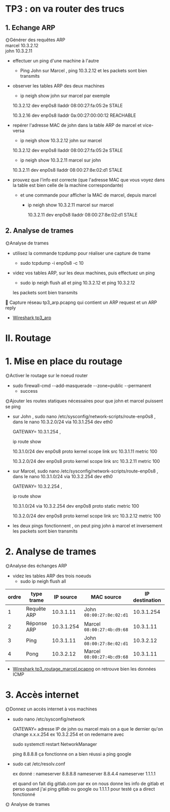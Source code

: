 # TP3 : on va router des trucs

## 1. Echange ARP
🌞Générer des requêtes ARP
<br>marcel 10.3.2.12
<br>john 10.3.2.11
- effectuer un ping d'une machine à l'autre
    - Ping John sur Marcel , ping 10.3.2.12 et les packets sont bien transmits
- observer les tables ARP des deux machines
    - ip neigh show john sur marcel par exemple

    10.3.2.12 dev enp0s8 lladdr 08:00:27:fa:05:2e STALE

    10.3.2.16 dev enp0s8 lladdr 0a:00:27:00:00:12 REACHABLE

- repérer l'adresse MAC de john dans la table ARP de marcel et vice-versa

    - ip neigh show 10.3.2.12 john sur marcel

    10.3.2.12 dev enp0s8 lladdr 08:00:27:fa:05:2e STALE

    - ip neigh show 10.3.2.11 marcel sur john

    10.3.2.11 dev enp0s8 lladdr 08:00:27:8e:02:d1 STALE 

- prouvez que l'info est correcte (que l'adresse MAC que vous voyez dans la table est bien celle de la machine correspondante)
    - et une commande pour afficher la MAC de marcel, depuis marcel

        - ip neigh show 10.3.2.11 marcel sur marcel

            10.3.2.11 dev enp0s8 lladdr 08:00:27:8e:02:d1 STALE

## 2. Analyse de trames

🌞Analyse de trames

- utilisez la commande tcpdump pour réaliser une capture de trame
    -  sudo tcpdump -i enp0s8 -c 10
- videz vos tables ARP, sur les deux machines, puis effectuez un ping
    - sudo ip neigh flush all et ping 10.3.2.12 et ping 10.3.2.12
    
    les packets sont bien transmits 

🦈 Capture réseau tp3_arp.pcapng qui contient un ARP request et un ARP reply

- [Wireshark tp3_arp](./tp3_arp.pcapng.pcap)

# II. Routage

# 1. Mise en place du routage

🌞Activer le routage sur le noeud router
- sudo firewall-cmd --add-masquerade --zone=public --permanent
    - success

🌞Ajouter les routes statiques nécessaires pour que john et marcel puissent se ping

-  sur John , sudo nano /etc/sysconfig/network-scripts/route-enp0s8 , dans le nano 10.3.2.0/24 via 10.3.1.254 dev eth0
    
    GATEWAY= 10.3.1.254
,     
    
    ip route show

    10.3.1.0/24 dev enp0s8 proto kernel scope link src 10.3.1.11 metric 100

    10.3.2.0/24 dev enp0s8 proto kernel scope link src 10.3.2.11 metric 100

- sur Marcel, sudo nano /etc/sysconfig/network-scripts/route-enp0s8 , dans le nano 10.3.1.0/24 via 10.3.2.254 dev eth0

    GATEWAY= 10.3.2.254 ,

    ip route show
    
    10.3.1.0/24 via 10.3.2.254 dev enp0s8 proto static metric 100

    10.3.2.0/24 dev enp0s8 proto kernel scope link src 10.3.2.12 metric 100

- les deux pings fonctionnent , on peut ping john à marcel et inversement les packets sont bien transmits

# 2. Analyse de trames
🌞Analyse des échanges ARP

- videz les tables ARP des trois noeuds
    - sudo ip neigh flush all

| ordre | type trame  | IP source | MAC source              | IP destination | MAC destination            |
|-------|-------------|-----------|-------------------------|----------------|----------------------------|
| 1     | Requête ARP | 10.3.1.11        | John `08:00:27:8e:02:d1` | 10.3.1.254             | Broadcast `00:00:00:00:00` |
| 2     | Réponse ARP | 10.3.1.254         | Marcel  `08:00:27:4b:d9:68`                     | 10.3.1.11              | `John` `08:00:27:8e:02:d1`    |              |                            |
| 3     | Ping        | 10.3.1.11         | John     `08:00:27:8e:02:d1`                    | 10.3.2.12           | Marcel       `08:00:27:4b:d9:68`                     |
| 4     | Pong        |     10.3.2.12    | Marcel  `08:00:27:4b:d9:68`                        | 10.3.1.11             | John     `08:00:27:8e:02:d1`                     |

- [Wireshark tp3_routage_marcel.pcapng](./ping_marcel_vers_john.pcapng) on  retrouve bien les données ICMP

# 3. Accès internet

🌞Donnez un accès internet à vos machines

- sudo nano /etc/sysconfig/network

    GATEWAY= adresse IP de john ou marcel mais on a que le dernier qu'on change x.x.x.254 ex 10.3.2.254 et on redemarre avec 
    
    sudo systemctl restart NetworkManager
    
    ping 8.8.8.8 ça fonctionne on a bien réussi a ping google
- sudo cat /etc/resolv.conf

    ex donné :
nameserver 8.8.8.8
nameserver 8.8.4.4
nameserver 1.1.1.1

    et quand on fait dig gitlab.com par ex on nous donne les info de gitlab et perso quand j'ai ping gitlab ou google ou 1.1.1.1 pour testé ça a direct fonctionné 

🌞 Analyse de trames